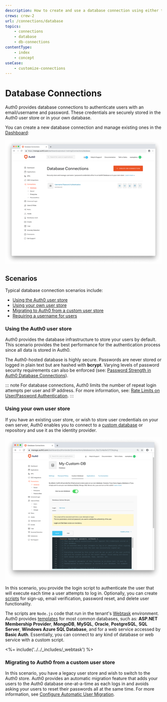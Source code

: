 ```yaml
---
description: How to create and use a database connection using either the Auth0 user store or your own user store.
crews: crew-2
url: /connections/database
topics:
    - connections
    - database
    - db-connections
contentType: 
    - index
    - concept
useCase:
    - customize-connections
---
```


# Database Connections

Auth0 provides database connections to authenticate users with an email/username and password. These credentials are securely stored in the Auth0 user store or in your own database.

You can create a new database connection and manage existing ones in the [Dashboard](${manage_url}/#/connections/database):

![](/media/articles/connections/database/database-connections.png)

## Scenarios

Typical database connection scenarios include:

* [Using the Auth0 user store](#using-the-auth0-user-store)
* [Using your own user store](#using-your-own-user-store)
* [Migrating to Auth0 from a custom user store](#migrating-to-auth0-from-a-custom-user-store)
* [Requiring a username for users](/connections/database/require-username)

### Using the Auth0 user store

Auth0 provides the database infrastructure to store your users by default. This scenario provides the best performance for the authentication process since all data is stored in Auth0.

The Auth0-hosted database is highly secure. Passwords are never stored or logged in plain text but are hashed with **bcrypt**. Varying levels of password security requirements can also be enforced (see: [Password Strength in Auth0 Database Connections](/password-strength)).

::: note
For database connections, Auth0 limits the number of repeat login attempts per user and IP address. For more information, see: [Rate Limits on User/Password Authentication](/connections/database/rate-limits).
:::

### Using your own user store

If you have an existing user store, or wish to store user credentials on your own server, Auth0 enables you to connect to a [custom database](/connections/database/custom-db) or repository and use it as the identity provider.

![Custom Database Configuration](/media/articles/dashboard/connections/database/connections-db-settings-custom-1.png)

In this scenario, you provide the login script to authenticate the user that will execute each time a user attempts to log in. Optionally, you can create [scripts](/connections/database/custom-db/templates) for sign-up, email verification, password reset, and delete user functionality.

The scripts are `Node.js` code that run in the tenant's [Webtask](https://webtask.io/) environment. Auth0 provides [templates](/connections/database/custom-db/templates) for most common databases, such as: **ASP.NET Membership Provider**, **MongoDB**, **MySQL**, **Oracle**, **PostgreSQL**, **SQL Server**, **Windows Azure SQL Database**, and for a web service accessed by **Basic Auth**. Essentially, you can connect to any kind of database or web service with a custom script.

<%= include('../../_includes/_webtask') %>

### Migrating to Auth0 from a custom user store

In this scenario, you have a legacy user store and wish to switch to the Auth0 store. Auth0 provides an automatic migration feature that adds your users to the Auth0 database one-at-a-time as each logs in and avoids asking your users to reset their passwords all at the same time. For more information, see [Configure Automatic User Migration](/users/guides/configure-automatic-migration).
